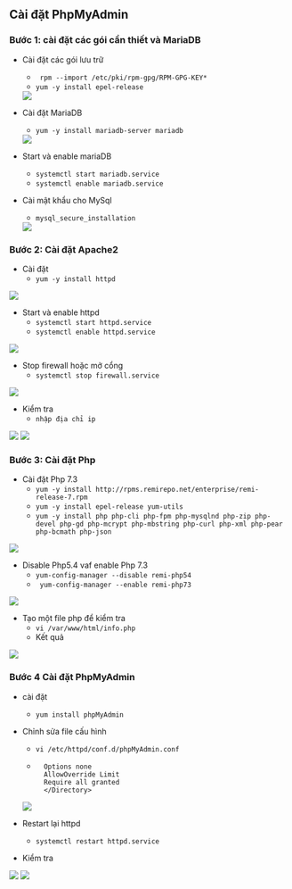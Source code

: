 ## Cài đặt PhpMyAdmin
### Bước 1: cài đặt các gói cần thiết và MariaDB
- Cài đặt các gói lưu trữ
    + ` rpm --import /etc/pki/rpm-gpg/RPM-GPG-KEY*`
    + `yum -y install epel-release `
    <img src="../img/my1.png">
- Cài đặt MariaDB
    + `yum -y install mariadb-server mariadb`
    <img src="../img/my2.png">

- Start và enable mariaDB
    + `systemctl start mariadb.service`
    + `systemctl enable mariadb.service`

- Cài mật khẩu cho MySql
    + `mysql_secure_installation`
    <img src="../img/my3.png">
    
### Bước 2: Cài đặt Apache2
- Cài đặt
    + `yum -y install httpd`
<img src="../img/my4.png">
    
- Start và enable httpd
    + `systemctl start httpd.service`
    + `systemctl enable httpd.service`
<img src="../img/my5.png">
    
- Stop firewall hoặc mở cổng 
    + `systemctl stop firewall.service`
<img src="../img/my7.png">
    
- Kiểm tra 
    + `nhập địa chỉ ip`
<img src="../img/my6.png">
    <img src="../img/my8.png">
    
### Bước 3: Cài đặt Php 
- Cài đặt Php 7.3
    + `yum -y install http://rpms.remirepo.net/enterprise/remi-release-7.rpm `
    + `yum -y install epel-release yum-utils`
    + `yum -y install php php-cli php-fpm php-mysqlnd php-zip php-devel php-gd php-mcrypt php-mbstring php-curl php-xml php-pear php-bcmath php-json`
<img src="../img/my9.png">
    
- Disable Php5.4 vaf enable Php 7.3
    + `yum-config-manager --disable remi-php54`
    + ` yum-config-manager --enable remi-php73`
<img src="../img/my10.png">
    
- Tạo một file php để kiểm tra 
    + `vi /var/www/html/info.php`
    + Kết quả  
<img src="../img/my11.png">
    
### Bước 4 Cài đặt PhpMyAdmin
- cài đặt 
    + `yum install phpMyAdmin`
- Chỉnh sửa file cấu hình 
    + `vi /etc/httpd/conf.d/phpMyAdmin.conf`
    + ``` <Directory /usr/share/phpMyAdmin/>
        Options none
        AllowOverride Limit
        Require all granted
        </Directory>
    <img src="../img/my12.png">
        
- Restart lại httpd 
    + `systemctl restart httpd.service`
- Kiểm tra
<img src="../img/my13.png">
<img src="../img/my14.png">
    
    
